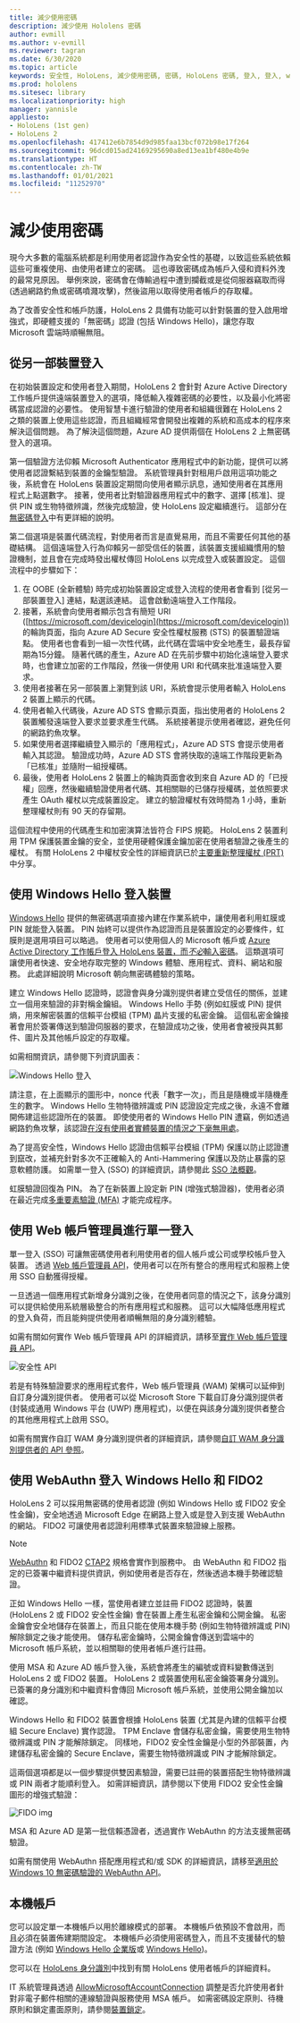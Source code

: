 ```yaml
---
title: 減少使用密碼
description: 減少使用 Hololens 密碼
author: evmill
ms.author: v-evmill
ms.reviewer: tagran
ms.date: 6/30/2020
ms.topic: article
keywords: 安全性, HoloLens, 減少使用密碼, 密碼, HoloLens 密碼, 登入, 登入, windows hello, hello, windows 帳戶管理員, FIDO2 登入, FIDO 2, WEBAUTHN, 本機帳戶, HoloLens 安全性
ms.prod: hololens
ms.sitesec: library
ms.localizationpriority: high
manager: yannisle
appliesto:
- HoloLens (1st gen)
- HoloLens 2
ms.openlocfilehash: 417412e6b7854d9d985faa13bcf072b98e17f264
ms.sourcegitcommit: 96dcd015ad24169295690a8ed13ea1bf480e4b9e
ms.translationtype: HT
ms.contentlocale: zh-TW
ms.lasthandoff: 01/01/2021
ms.locfileid: "11252970"
---
```

# 減少使用密碼

現今大多數的電腦系統都是利用使用者認證作為安全性的基礎，以致這些系統依賴這些可重複使用、由使用者建立的密碼。 這也導致密碼成為帳戶入侵和資料外洩的最常見原因。 舉例來說，密碼會在傳輸過程中遭到攔截或是從伺服器竊取而得 (透過網路釣魚或密碼噴濺攻擊)，然後盜用以取得使用者帳戶的存取權。

為了改善安全性和帳戶防護，HoloLens 2 具備有功能可以針對裝置的登入啟用增強式，即硬體支援的「無密碼」認證 (包括 Windows Hello)，讓您存取 Microsoft 雲端時順暢無阻。 

## 從另一部裝置登入

在初始裝置設定和使用者登入期間，HoloLens 2 會針對 Azure Active Directory 工作帳戶提供遠端裝置登入的選項，降低輸入複雜密碼的必要性，以及最小化將密碼當成認證的必要性。 使用智慧卡進行驗證的使用者和組織很難在 HoloLens 2 之類的裝置上使用這些認證，而且組織經常會開發出複雜的系統和高成本的程序來解決這個問題。 為了解決這個問題，Azure AD 提供兩個在 HoloLens 2 上無密碼登入的選項。 

第一個驗證方法仰賴 Microsoft Authenticator 應用程式中的新功能，提供可以將使用者認證繫結到裝置的金鑰型驗證。 系統管理員針對租用戶啟用這項功能之後，系統會在 HoloLens 裝置設定期間向使用者顯示訊息，通知使用者在其應用程式上點選數字。 接著，使用者比對驗證器應用程式中的數字、選擇 [核准]、提供 PIN 或生物特徵辨識，然後完成驗證，使 HoloLens 設定繼續進行。 這部分在[無密碼登入](https://docs.microsoft.com/azure/active-directory/authentication/howto-authentication-passwordless-phone)中有更詳細的說明。

第二個選項是裝置代碼流程，對使用者而言是直覺易用，而且不需要任何其他的基礎結構。  這個遠端登入行為仰賴另一部受信任的裝置，該裝置支援組織慣用的驗證機制，並且會在完成時發出權杖傳回 HoloLens 以完成登入或裝置設定。 這個流程中的步驟如下：

  1.    在 OOBE (全新體驗) 時完成初始裝置設定或登入流程的使用者會看到 [從另一部裝置登入] 連結，點選該連結。 這會啟動遠端登入工作階段。
  2.    接著，系統會向使用者顯示包含有簡短 URI ([https://microsoft.com/devicelogin](https://microsoft.com/devicelogin)) 的輪詢頁面，指向 Azure AD Secure 安全性權杖服務 (STS) 的裝置驗證端點。 使用者也會看到一組一次性代碼，此代碼在雲端中安全地產生，最長存留期為15分鐘。 隨著代碼的產生，Azure AD 在先前步驟中初始化遠端登入要求時，也會建立加密的工作階段，然後一併使用 URI 和代碼來批准遠端登入要求。 
  3.    使用者接著在另一部裝置上瀏覽到該 URI，系統會提示使用者輸入 HoloLens 2 裝置上顯示的代碼。 
  4.    使用者輸入代碼後，Azure AD STS 會顯示頁面，指出使用者的 HoloLens 2 裝置觸發遠端登入要求並要求產生代碼。 系統接著提示使用者確認，避免任何的網路釣魚攻擊。 
  5.    如果使用者選擇繼續登入顯示的「應用程式」，Azure AD STS 會提示使用者輸入其認證。 驗證成功時，Azure AD STS 會將快取的遠端工作階段更新為「已核准」並隨附一組授權碼。
  6.    最後，使用者 HoloLens 2 裝置上的輪詢頁面會收到來自 Azure AD 的「已授權」回應，然後繼續驗證使用者代碼、其相關聯的已儲存授權碼，並依照要求產生 OAuth 權杖以完成裝置設定。 建立的驗證權杖有效時間為 1 小時，重新整理權杖則有 90 天的存留期。 

這個流程中使用的代碼產生和加密演算法皆符合 FIPS 規範。 HoloLens 2 裝置利用 TPM 保護裝置金鑰的安全，並使用硬體保護金鑰加密在使用者驗證之後產生的權杖。 有關 HoloLens 2 中權杖安全性的詳細資訊已於[主要重新整理權杖 (PRT)](https://docs.microsoft.com/azure/active-directory/devices/concept-primary-refresh-token) 中分享。

## 使用 Windows Hello 登入裝置

[Windows Hello](https://docs.microsoft.com/windows/security/identity-protection/hello-for-business/hello-identity-verification) 提供的無密碼選項直接內建在作業系統中，讓使用者利用虹膜或 PIN 就能登入裝置。 PIN 始終可以提供作為認證而且是裝置設定的必要條件，虹膜則是選用項目可以略過。 使用者可以使用個人的 Microsoft 帳戶或 [Azure Active Directory 工作帳戶登入 HoloLens 裝置，而*不必*輸入密碼](https://docs.microsoft.com/azure/active-directory/authentication/concept-authentication-passwordless)。 這類選項可讓使用者快速、安全地存取完整的 Windows 體驗、應用程式、資料、網站和服務。 此處詳細說明 Microsoft 朝向無密碼體驗的策略。

建立 Windows Hello 認證時，認證會與身分識別提供者建立受信任的關係，並建立一個用來驗證的非對稱金鑰組。 Windows Hello 手勢 (例如虹膜或 PIN) 提供熵，用來解密裝置的信賴平台模組 (TPM) 晶片支援的私密金鑰。 這個私密金鑰接著會用於簽署傳送到驗證伺服器的要求，在驗證成功之後，使用者會被授與其郵件、圖片及其他帳戶設定的存取權。 

如需相關資訊，請參閱下列資訊圖表：

  ![Windows Hello 登入](images/security-hello-sign-in.png)
  
請注意，在上面顯示的圖形中，nonce 代表「數字一次」，而且是隨機或半隨機產生的數字。 Windows Hello 生物特徵辨識或 PIN 認證設定完成之後，永遠不會離開佈建這些認證所在的裝置。 即使使用者的 Windows Hello PIN 遭竊，例如透過網路釣魚攻擊，該認證[在沒有使用者實體裝置的情況之下毫無用處](https://docs.microsoft.com/windows/security/identity-protection/hello-for-business/hello-why-pin-is-better-than-password)。 

為了提高安全性，Windows Hello 認證由信賴平台模組 (TPM) 保護以防止認證遭到竄改，並補充針對多次不正確輸入的 Anti-Hammering 保護以及防止暴露的惡意軟體防護。 如需單一登入 (SSO) 的詳細資訊，請參閱此 [SSO 法概觀](https://docs.microsoft.com/azure/active-directory/manage-apps/what-is-single-sign-on)。

虹膜驗證回復為 PIN。 為了在新裝置上設定新 PIN (增強式驗證器)，使用者必須在最近完成[多重要素驗證 (MFA)](https://docs.microsoft.com/azure/active-directory/authentication/concept-mfa-howitworks) 才能完成程序。

## 使用 Web 帳戶管理員進行單一登入 

單一登入 (SSO) 可讓無密碼使用者利用使用者的個人帳戶或公司或學校帳戶登入裝置。 透過 [Web 帳戶管理員 API](https://docs.microsoft.com/uwp/api/Windows.Security.Authentication.Web.Provider?view=winrt-19041&preserve-view=true)，使用者可以在所有整合的應用程式和服務上使用 SSO 自動獲得授權。

一旦透過一個應用程式新增身分識別之後，在使用者同意的情況之下，該身分識別可以提供給使用系統層級整合的所有應用程式和服務。 這可以大幅降低應用程式的登入負荷，而且能夠提供使用者順暢無阻的身分識別體驗。

如需有關如何實作 Web 帳戶管理員 API 的詳細資訊，請移至[實作 Web 帳戶管理員 API](https://docs.microsoft.com/windows/uwp/security/web-account-manager)。

  ![安全性 API](images/security-api-img.png)
  
若是有特殊驗證要求的應用程式套件，Web 帳戶管理員 (WAM) 架構可以延伸到自訂身分識別提供者。 使用者可以從 Microsoft Store 下載自訂身分識別提供者 (封裝成通用 Windows 平台 (UWP) 應用程式)，以便在與該身分識別提供者整合的其他應用程式上啟用 SSO。 

如需有關實作自訂 WAM 身分識別提供者的詳細資訊，請參閱[自訂 WAM 身分識別提供者的 API 參照](https://docs.microsoft.com/uwp/api/Windows.Security.Authentication.Web.Provider?view=winrt-19041&preserve-view=true)。

## 使用 WebAuthn 登入 Windows Hello 和 FIDO2

HoloLens 2 可以採用無密碼的使用者認證 (例如 Windows Hello 或 FIDO2 安全性金鑰)，安全地透過 Microsoft Edge 在網路上登入或是登入到支援 WebAuthn 的網站。 FIDO2 可讓使用者認證利用標準式裝置來驗證線上服務。

> [!Note] 
> [WebAuthn](https://www.w3.org/TR/webauthn/) 和 FIDO2 [CTAP2](https://fidoalliance.org/specs/fido-v2.0-ps-20190130/fido-client-to-authenticator-protocol-v2.0-ps-20190130.html) 規格會實作到服務中。 由 WebAuthn 和 FIDO2 指定的已簽署中繼資料提供資訊，例如使用者是否存在，然後透過本機手勢確認驗證。

正如 Windows Hello 一樣，當使用者建立並註冊 FIDO2 認證時，裝置 (HoloLens 2 或 FIDO2 安全性金鑰) 會在裝置上產生私密金鑰和公開金鑰。 私密金鑰會安全地儲存在裝置上，而且只能在使用本機手勢 (例如生物特徵辨識或 PIN) 解除鎖定之後才能使用。 儲存私密金鑰時，公開金鑰會傳送到雲端中的 Microsoft 帳戶系統，並以相關聯的使用者帳戶進行註冊。

使用 MSA 和 Azure AD 帳戶登入後，系統會將產生的編號或資料變數傳送到 HoloLens 2 或 FIDO2 裝置。 HoloLens 2 或裝置使用私密金鑰簽署身分識別。 已簽署的身分識別和中繼資料會傳回 Microsoft 帳戶系統，並使用公開金鑰加以確認。

Windows Hello 和 FIDO2 裝置會根據 HoloLens 裝置 (尤其是內建的信賴平台模組 Secure Enclave) 實作認證。 TPM Enclave 會儲存私密金鑰，需要使用生物特徵辨識或 PIN 才能解除鎖定。 同樣地，FIDO2 安全性金鑰是小型的外部裝置，內建儲存私密金鑰的 Secure Enclave，需要生物特徵辨識或 PIN 才能解除鎖定。

這兩個選項都是以一個步驟提供雙因素驗證，需要已註冊的裝置搭配生物特徵辨識或 PIN 兩者才能順利登入。 如需詳細資訊，請參閱以下使用 FIDO2 安全性金鑰圖形的增強式驗證：

  ![FIDO img](images/security-fido2-whfb.png)

MSA 和 Azure AD 是第一批信賴憑證者，透過實作 WebAuthn 的方法支援無密碼驗證。 

如需有關使用 WebAuthn 搭配應用程式和/或 SDK 的詳細資訊，請移至[適用於 Windows 10 無密碼驗證的 WebAuthn API](https://docs.microsoft.com/windows/security/identity-protection/hello-for-business/webauthnapis)。

## 本機帳戶

您可以設定單一本機帳戶以用於離線模式的部署。 本機帳戶依預設不會啟用，而且必須在裝置佈建期間設定。 本機帳戶必須使用密碼登入，而且不支援替代的驗證方法 (例如 [Windows Hello 企業版](https://docs.microsoft.com/windows/security/identity-protection/hello-for-business/hello-overview)或 [Windows Hello](https://docs.microsoft.com/windows-hardware/design/device-experiences/windows-hello))。 

您可以在 [HoloLens 身分識別](https://docs.microsoft.com/hololens/hololens-identity)中找到有關 HoloLens 使用者帳戶的詳細資料。 

IT 系統管理員透過 [AllowMicrosoftAccountConnection](https://docs.microsoft.com/windows/client-management/mdm/policy-csp-accounts#accounts-allowmicrosoftaccountconnection) 調整是否允許使用者針對非電子郵件相關的連線驗證與服務使用 MSA 帳戶。 如需密碼設定原則、待機原則和鎖定畫面原則，請參閱[裝置鎖定](https://docs.microsoft.com/windows/client-management/mdm/policy-csp-devicelock)。 
